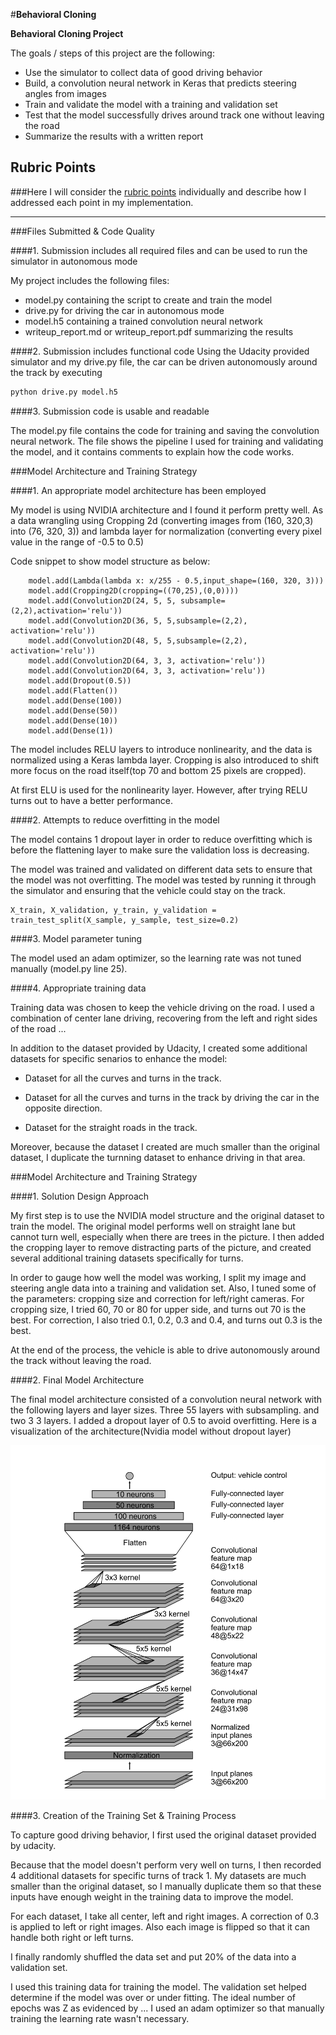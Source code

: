 #**Behavioral Cloning** 

**Behavioral Cloning Project**

The goals / steps of this project are the following:
* Use the simulator to collect data of good driving behavior
* Build, a convolution neural network in Keras that predicts steering angles from images
* Train and validate the model with a training and validation set
* Test that the model successfully drives around track one without leaving the road
* Summarize the results with a written report


## Rubric Points
###Here I will consider the [rubric points](https://review.udacity.com/#!/rubrics/432/view) individually and describe how I addressed each point in my implementation.  

---
###Files Submitted & Code Quality

####1. Submission includes all required files and can be used to run the simulator in autonomous mode

My project includes the following files:
* model.py containing the script to create and train the model
* drive.py for driving the car in autonomous mode
* model.h5 containing a trained convolution neural network 
* writeup_report.md or writeup_report.pdf summarizing the results

####2. Submission includes functional code
Using the Udacity provided simulator and my drive.py file, the car can be driven autonomously around the track by executing 
```sh
python drive.py model.h5
```

####3. Submission code is usable and readable

The model.py file contains the code for training and saving the convolution neural network. The file shows the pipeline I used for training and validating the model, and it contains comments to explain how the code works.

###Model Architecture and Training Strategy

####1. An appropriate model architecture has been employed

My model is using NVIDIA architecture and I found it perform pretty well. As a data wrangling using Cropping 2d (converting images from (160, 320,3) into (76, 320, 3)) and lambda layer for normalization (converting every pixel value in the range of -0.5 to 0.5)

Code snippet to show model structure as below:

```
    model.add(Lambda(lambda x: x/255 - 0.5,input_shape=(160, 320, 3)))
    model.add(Cropping2D(cropping=((70,25),(0,0))))
    model.add(Convolution2D(24, 5, 5, subsample=(2,2),activation='relu'))
    model.add(Convolution2D(36, 5, 5,subsample=(2,2), activation='relu'))
    model.add(Convolution2D(48, 5, 5,subsample=(2,2), activation='relu'))
    model.add(Convolution2D(64, 3, 3, activation='relu'))
    model.add(Convolution2D(64, 3, 3, activation='relu'))
    model.add(Dropout(0.5))
    model.add(Flatten())
    model.add(Dense(100))
    model.add(Dense(50))
    model.add(Dense(10))
    model.add(Dense(1))
```

The model includes RELU layers to introduce nonlinearity, and the data is normalized using a Keras lambda layer. Cropping is also introduced to shift more focus on the road itself(top 70 and bottom 25 pixels are cropped).

At first ELU is used for the nonlinearity layer. However, after trying RELU turns out to have a better performance. 


####2. Attempts to reduce overfitting in the model

The model contains 1 dropout layer in order to reduce overfitting which is before the flattening layer to make sure the validation loss is decreasing.

The model was trained and validated on different data sets to ensure that the model was not overfitting. The model was tested by running it through the simulator and ensuring that the vehicle could stay on the track.

```
X_train, X_validation, y_train, y_validation = train_test_split(X_sample, y_sample, test_size=0.2)

```

####3. Model parameter tuning

The model used an adam optimizer, so the learning rate was not tuned manually (model.py line 25).

####4. Appropriate training data

Training data was chosen to keep the vehicle driving on the road. I used a combination of center lane driving, recovering from the left and right sides of the road ... 

In addition to the dataset provided by Udacity, I created some additional datasets for specific senarios to enhance the model:

* Dataset for all the curves and turns in the track.

* Dataset for all the curves and turns in the track by driving the car in the opposite direction.

* Dataset for the straight roads in the track.

Moreover, because the dataset I created are much smaller than the original dataset, I duplicate the turnning dataset to enhance driving in that area. 

###Model Architecture and Training Strategy

####1. Solution Design Approach

My first step is to use the NVIDIA model structure and the original dataset to train the model. The original model performs well on straight lane but cannot turn well, especially when there are trees in the picture. I then added the cropping layer to remove distracting parts of the picture, and created several additional training datasets specifically for turns. 

In order to gauge how well the model was working, I split my image and steering angle data into a training and validation set. Also, I tuned some of the parameters: cropping size and correction for left/right cameras. For cropping size, I tried 60, 70 or 80 for upper side, and turns out 70 is the best. For correction, I also tried 0.1, 0.2, 0.3 and 0.4, and turns out 0.3 is the best. 

At the end of the process, the vehicle is able to drive autonomously around the track without leaving the road.

####2. Final Model Architecture

The final model architecture consisted of a convolution neural network with the following layers and layer sizes. Three 55 layers with subsampling. and two 3 3 layers. I added a dropout layer of 0.5 to avoid overfitting. Here is a visualization of the architecture(Nvidia model without dropout layer)

![alt text](https://github.com/jingxia/CarND-Behavioral-Cloning-P3/blob/master/examples/model_structure.png)


####3. Creation of the Training Set & Training Process

To capture good driving behavior, I first used the original dataset provided by udacity. 

Because that the model doesn't perform very well on turns, I then recorded 4 additional datasets for specific turns of track 1. My datasets are much smaller than the original dataset, so I manually duplicate them so that these inputs have enough weight in the training data to improve the model. 

For each dataset, I take all center, left and right images. A correction of 0.3 is applied to left or right images. Also each image is flipped so that it can handle both right or left turns. 

I finally randomly shuffled the data set and put 20% of the data into a validation set. 

I used this training data for training the model. The validation set helped determine if the model was over or under fitting. The ideal number of epochs was Z as evidenced by ... I used an adam optimizer so that manually training the learning rate wasn't necessary.
